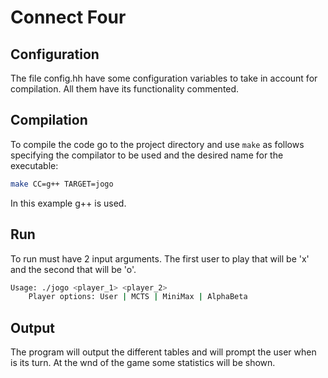# Connect Four

## Configuration

The file config.hh have some configuration variables to take in account for compilation. All them have its functionality commented.

## Compilation

To compile the code go to the project directory and use `make` as follows specifying the compilator to be used and the desired name for the executable:

```bash
make CC=g++ TARGET=jogo
```

In this example g++ is used.

## Run

To run must have 2 input arguments. The first user to play that will be 'x' and the second that will be 'o'.

```bash
Usage: ./jogo <player_1> <player_2>
	Player options: User | MCTS | MiniMax | AlphaBeta

```

## Output
The program will output the different tables and will prompt the user when is its turn. At the wnd of the game some statistics will be shown.
